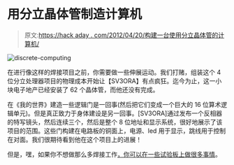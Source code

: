 # 用分立晶体管制造计算机

> 原文:[https://hack aday . com/2012/04/20/构建一台使用分立晶体管的计算机/](https://hackaday.com/2012/04/20/building-a-computer-with-discrete-transistors/)

![](../Images/108a761935c6ee5d13779bded16ee976.png "discrete-computing")

在进行像这样的焊接项目之前，你需要做一些伸展运动。我们打赌，组装这个 4 位分立处理器项目的物理成本开始让【SV3ORA】有点疯狂。迄今为止，这一小块电子地产已经安装了 62 个晶体管，而他还没有完成。

在《我的世界》建造一些逻辑门是一回事(然后把它们变成一个巨大的 16 位算术逻辑单元)。但是真正致力于身体建设是另一回事。[SV3ORA]通过发布一个反相器的特写镜头，然后连续三个，然后是整个 8 位地址和显示系统，很好地展示了该项目的范围。这些门构建在电路板的铜面上，电源、led 用于显示，跳线用于控制在对面。我们很期待看到他在这个项目上的进展！

但是，嘿，如果你不想做那么多焊接工作[，你可以在一些试验板上做很多事情](http://hackaday.com/2011/02/28/2-bit-full-adder-using-just-thirty-six-555-timers/)。